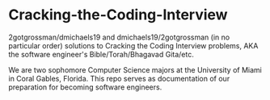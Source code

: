 # Cracking-the-Coding-Interview

2gotgrossman/dmichaels19 and dmichaels19/2gotgrossman (in no particular order) solutions to Cracking the Coding Interview problems, AKA the software engineer's Bible/Torah/Bhagavad Gita/etc.

We are two sophomore Computer Science majors at the University of Miami in Coral Gables, Florida. This repo serves as documentation of our preparation for becoming software engineers.
